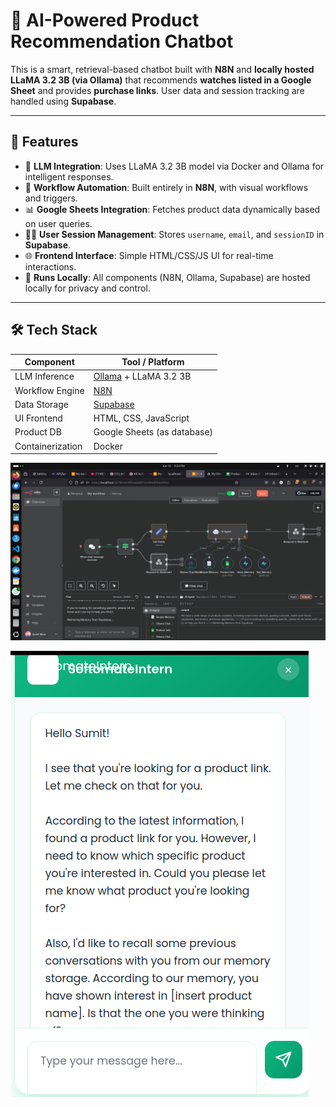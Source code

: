 # 🧠 AI-Powered Product Recommendation Chatbot

This is a smart, retrieval-based chatbot built with **N8N** and **locally hosted LLaMA 3.2 3B (via Ollama)** that recommends **watches listed in a Google Sheet** and provides **purchase links**. User data and session tracking are handled using **Supabase**.

---

## 🚀 Features

- 🧩 **LLM Integration**: Uses LLaMA 3.2 3B model via Docker and Ollama for intelligent responses.
- 🔁 **Workflow Automation**: Built entirely in **N8N**, with visual workflows and triggers.
- 📊 **Google Sheets Integration**: Fetches product data dynamically based on user queries.
- 🧑‍💼 **User Session Management**: Stores `username`, `email`, and `sessionID` in **Supabase**.
- 🌐 **Frontend Interface**: Simple HTML/CSS/JS UI for real-time interactions.
- 🔐 **Runs Locally**: All components (N8N, Ollama, Supabase) are hosted locally for privacy and control.

---

## 🛠️ Tech Stack

| Component     | Tool / Platform              |
|---------------|------------------------------|
| LLM Inference | [Ollama](https://ollama.com/) + LLaMA 3.2 3B |
| Workflow Engine | [N8N](https://n8n.io/)      |
| Data Storage  | [Supabase](https://supabase.io/) |
| UI Frontend   | HTML, CSS, JavaScript        |
| Product DB    | Google Sheets (as database)  |
| Containerization | Docker                    |


![Final Workflow Images](Working_Images/Final_Workflow.png)

![ChatBot Image](Working_Images/chat_Images1.png)
